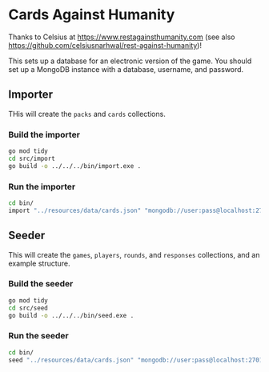 # Cards Against Humanity

Thanks to Celsius at https://www.restagainsthumanity.com (see also https://github.com/celsiusnarhwal/rest-against-humanity)!

This sets up a database for an electronic version of the game. You should set up a MongoDB instance with a database, username, and password.

## Importer

THis will create the `packs` and `cards` collections.

### Build the importer

```bash
go mod tidy
cd src/import
go build -o ../../../bin/import.exe .
```

### Run the importer 

```bash
cd bin/
import "../resources/data/cards.json" "mongodb://user:pass@localhost:27017/db_name" db_name
```

## Seeder

This will create the `games`, `players`, `rounds`, and `responses` collections, and an example structure.

### Build the seeder

```bash
go mod tidy
cd src/seed
go build -o ../../../bin/seed.exe .
```

### Run the seeder 

```bash
cd bin/
seed "../resources/data/cards.json" "mongodb://user:pass@localhost:27017/db_name" db_name
```